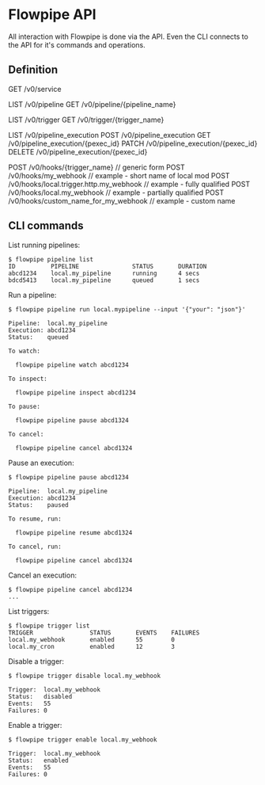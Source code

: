 # Flowpipe API

All interaction with Flowpipe is done via the API. Even the CLI connects to the
API for it's commands and operations.

## Definition

GET  /v0/service

LIST /v0/pipeline
GET  /v0/pipeline/{pipeline_name}

LIST /v0/trigger
GET  /v0/trigger/{trigger_name}

LIST   /v0/pipeline_execution
POST   /v0/pipeline_execution
GET    /v0/pipeline_execution/{pexec_id}
PATCH  /v0/pipeline_execution/{pexec_id}
DELETE /v0/pipeline_execution/{pexec_id}

POST   /v0/hooks/{trigger_name}                // generic form
POST   /v0/hooks/my_webhook                    // example - short name of local mod
POST   /v0/hooks/local.trigger.http.my_webhook // example - fully qualified
POST   /v0/hooks/local.my_webhook              // example - partially qualified
POST   /v0/hooks/custom_name_for_my_webhook    // example - custom name

## CLI commands

List running pipelines:
```
$ flowpipe pipeline list
ID          PIPELINE               STATUS       DURATION
abcd1234    local.my_pipeline      running      4 secs
bdcd5413    local.my_pipeline      queued       1 secs
```

Run a pipeline:
```
$ flowpipe pipeline run local.mypipeline --input '{"your": "json"}'

Pipeline:  local.my_pipeline
Execution: abcd1234
Status:    queued

To watch:

  flowpipe pipeline watch abcd1234

To inspect:

  flowpipe pipeline inspect abcd1234

To pause:

  flowpipe pipeline pause abcd1324

To cancel:

  flowpipe pipeline cancel abcd1324

```

Pause an execution:
```
$ flowpipe pipeline pause abcd1234

Pipeline:  local.my_pipeline
Execution: abcd1234
Status:    paused

To resume, run:

  flowpipe pipeline resume abcd1324

To cancel, run:

  flowpipe pipeline cancel abcd1324

```

Cancel an execution:
```
$ flowpipe pipeline cancel abcd1234
...
```

List triggers:
```
$ flowpipe trigger list
TRIGGER                STATUS       EVENTS    FAILURES
local.my_webhook       enabled      55        0
local.my_cron          enabled      12        3
```

Disable a trigger:
```
$ flowpipe trigger disable local.my_webhook

Trigger:  local.my_webhook
Status:   disabled
Events:   55
Failures: 0

```

Enable a trigger:
```
$ flowpipe trigger enable local.my_webhook

Trigger:  local.my_webhook
Status:   enabled
Events:   55
Failures: 0

```





